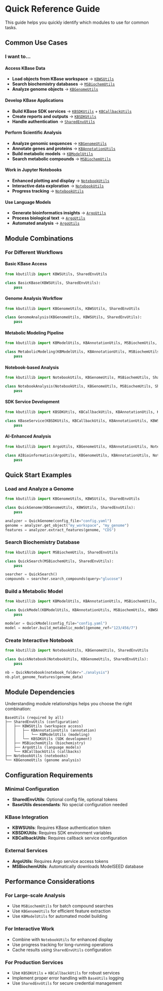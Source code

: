 # Quick Reference Guide

This guide helps you quickly identify which modules to use for common tasks.

## Common Use Cases

### I want to...

#### **Access KBase Data**

- **Load objects from KBase workspace** → [`KBWSUtils`](modules/kb_ws_utils.md)
- **Search biochemistry databases** → [`MSBiochemUtils`](modules/ms_biochem_utils.md)
- **Analyze genome objects** → [`KBGenomeUtils`](modules/kb_genome_utils.md)

#### **Develop KBase Applications**

- **Build KBase SDK services** → [`KBSDKUtils`](modules/kb_sdk_utils.md) + [`KBCallbackUtils`](modules/kb_callback_utils.md)
- **Create reports and outputs** → [`KBSDKUtils`](modules/kb_sdk_utils.md)
- **Handle authentication** → [`SharedEnvUtils`](modules/shared_env_utils.md)

#### **Perform Scientific Analysis**

- **Analyze genomic sequences** → [`KBGenomeUtils`](modules/kb_genome_utils.md)
- **Annotate genes and proteins** → [`KBAnnotationUtils`](modules/kb_annotation_utils.md)
- **Build metabolic models** → [`KBModelUtils`](modules/kb_model_utils.md)
- **Search metabolic compounds** → [`MSBiochemUtils`](modules/ms_biochem_utils.md)

#### **Work in Jupyter Notebooks**

- **Enhanced plotting and display** → [`NotebookUtils`](modules/notebook_utils.md)
- **Interactive data exploration** → [`NotebookUtils`](modules/notebook_utils.md)
- **Progress tracking** → [`NotebookUtils`](modules/notebook_utils.md)

#### **Use Language Models**

- **Generate bioinformatics insights** → [`ArgoUtils`](modules/argo_utils.md)
- **Process biological text** → [`ArgoUtils`](modules/argo_utils.md)
- **Automated analysis** → [`ArgoUtils`](modules/argo_utils.md)

## Module Combinations

### For Different Workflows

#### **Basic KBase Access**

```python
from kbutillib import KBWSUtils, SharedEnvUtils

class BasicKBase(KBWSUtils, SharedEnvUtils):
    pass
```

#### **Genome Analysis Workflow**

```python
from kbutillib import KBGenomeUtils, KBWSUtils, SharedEnvUtils

class GenomeAnalysis(KBGenomeUtils, KBWSUtils, SharedEnvUtils):
    pass
```

#### **Metabolic Modeling Pipeline**

```python
from kbutillib import KBModelUtils, KBAnnotationUtils, MSBiochemUtils, KBWSUtils, SharedEnvUtils

class MetabolicModeling(KBModelUtils, KBAnnotationUtils, MSBiochemUtils, KBWSUtils, SharedEnvUtils):
    pass
```

#### **Notebook-based Analysis**

```python
from kbutillib import NotebookUtils, KBGenomeUtils, MSBiochemUtils, SharedEnvUtils

class NotebookAnalysis(NotebookUtils, KBGenomeUtils, MSBiochemUtils, SharedEnvUtils):
    pass
```

#### **SDK Service Development**

```python
from kbutillib import KBSDKUtils, KBCallbackUtils, KBAnnotationUtils, KBWSUtils, SharedEnvUtils

class KBaseService(KBSDKUtils, KBCallbackUtils, KBAnnotationUtils, KBWSUtils, SharedEnvUtils):
    pass
```

#### **AI-Enhanced Analysis**

```python
from kbutillib import ArgoUtils, KBGenomeUtils, KBAnnotationUtils, NotebookUtils, SharedEnvUtils

class AIBioinformatics(ArgoUtils, KBGenomeUtils, KBAnnotationUtils, NotebookUtils, SharedEnvUtils):
    pass
```

## Quick Start Examples

### Load and Analyze a Genome

```python
from kbutillib import KBGenomeUtils, KBWSUtils, SharedEnvUtils

class QuickGenome(KBGenomeUtils, KBWSUtils, SharedEnvUtils):
    pass

analyzer = QuickGenome(config_file="config.yaml")
genome = analyzer.get_object("my_workspace", "my_genome")
features = analyzer.extract_features(genome, "CDS")
```

### Search Biochemistry Database

```python
from kbutillib import MSBiochemUtils, SharedEnvUtils

class QuickSearch(MSBiochemUtils, SharedEnvUtils):
    pass

searcher = QuickSearch()
compounds = searcher.search_compounds(query="glucose")
```

### Build a Metabolic Model

```python
from kbutillib import KBModelUtils, KBAnnotationUtils, MSBiochemUtils, KBWSUtils, SharedEnvUtils

class QuickModel(KBModelUtils, KBAnnotationUtils, MSBiochemUtils, KBWSUtils, SharedEnvUtils):
    pass

modeler = QuickModel(config_file="config.yaml")
model = modeler.build_metabolic_model(genome_ref="123/456/7")
```

### Create Interactive Notebook

```python
from kbutillib import NotebookUtils, KBGenomeUtils, SharedEnvUtils

class QuickNotebook(NotebookUtils, KBGenomeUtils, SharedEnvUtils):
    pass

nb = QuickNotebook(notebook_folder="./analysis")
nb.plot_genome_features(genome_data)
```

## Module Dependencies

Understanding module relationships helps you choose the right combination:

```
BaseUtils (required by all)
├── SharedEnvUtils (configuration)
│   ├── KBWSUtils (workspace access)
│   │   ├── KBAnnotationUtils (annotation)
│   │   │   └── KBModelUtils (modeling)
│   │   └── KBSDKUtils (SDK development)
│   ├── MSBiochemUtils (biochemistry)
│   ├── ArgoUtils (language models)
│   └── KBCallbackUtils (callbacks)
├── NotebookUtils (notebooks)
└── KBGenomeUtils (genome analysis)
```

## Configuration Requirements

### Minimal Configuration

- **SharedEnvUtils**: Optional config file, optional tokens
- **BaseUtils descendants**: No special configuration needed

### KBase Integration

- **KBWSUtils**: Requires KBase authentication token
- **KBSDKUtils**: Requires SDK environment variables
- **KBCallbackUtils**: Requires callback service configuration

### External Services

- **ArgoUtils**: Requires Argo service access tokens
- **MSBiochemUtils**: Automatically downloads ModelSEED database

## Performance Considerations

### For Large-scale Analysis

- Use `MSBiochemUtils` for batch compound searches
- Use `KBGenomeUtils` for efficient feature extraction
- Use `KBModelUtils` for automated model building

### For Interactive Work

- Combine with `NotebookUtils` for enhanced display
- Use progress tracking for long-running operations
- Cache results using `SharedEnvUtils` configuration

### For Production Services

- Use `KBSDKUtils` + `KBCallbackUtils` for robust services
- Implement proper error handling with `BaseUtils` logging
- Use `SharedEnvUtils` for secure credential management
